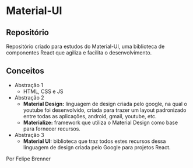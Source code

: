 # Material-UI

## Repositório
Repositório criado para estudos do Material-UI, uma biblioteca de componentes React que agiliza e facilita o desenvolvimento.

## Conceitos

  - Abstração 1
    - HTML, CSS e JS
  - Abstração 2
    - <b>Material Design:</b> linguagem de design criada pelo google, na qual o youtube foi desenvolvido, criada para trazer um layout padronizado entre todas as aplicações, android, gmail, youtube, etc.
    - <b>Materialize:</b> framework que utiliza o Material Design como base para fornecer recursos.
  - Abstração 3
    - <b>Material UI:</b> biblioteca que traz todos estes recursos dessa linguagem de design criada pelo Google para projetos React.

Por Felipe Brenner
